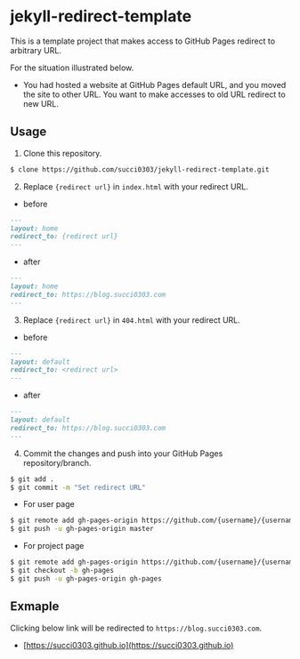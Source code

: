 # jekyll-redirect-template

This is a template project that makes access to GitHub Pages redirect to arbitrary URL.

For the situation illustrated below.

- You had hosted a website at GitHub Pages default URL, and you moved the site to other URL. You want to make accesses to old URL redirect to new URL.

## Usage

1. Clone this repository.

```bash
$ clone https://github.com/succi0303/jekyll-redirect-template.git
```

2. Replace `{redirect url}` in `index.html` with your redirect URL.

- before

```markdown
---
layout: home
redirect_to: {redirect url}
---
```

- after

```markdown
---
layout: home
redirect_to: https://blog.succi0303.com
---
```

3. Replace `{redirect url}` in `404.html` with your redirect URL.

- before

```markdown
---
layout: default
redirect_to: <redirect url>
---
```

- after

```markdown
---
layout: default
redirect_to: https://blog.succi0303.com
---
```

4. Commit the changes and push into your GitHub Pages repository/branch.

```bash
$ git add .
$ git commit -m "Set redirect URL"
```

- For user page

```bash
$ git remote add gh-pages-origin https://github.com/{username}/{username}.github.io.git
$ git push -u gh-pages-origin master
```

- For project page

```bash
$ git remote add gh-pages-origin https://github.com/{username}/{username}.github.io.git
$ git checkout -b gh-pages
$ git push -u gh-pages-origin gh-pages
```

## Exmaple

Clicking below link will be redirected to `https://blog.succi0303.com`.

- [https://succi0303.github.io](https://succi0303.github.io)
